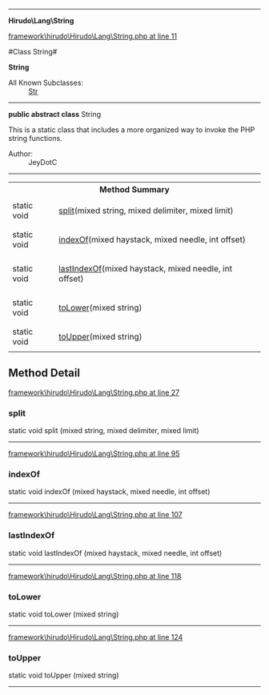 

- - -

**Hirudo\Lang\String**


<a href="https://github.com/JeyDotC/Hirudo/blob/master/framework/hirudo/Hirudo/Lang/String.php#L11" target='_blank'>framework\hirudo\Hirudo\Lang\String.php at line 11</a>

#Class String#

**String**


<dl>
<dt>All Known Subclasses:</dt>
<dd><a href="https://github.com/JeyDotC/Hirudo-docs/blob/master/Hirudo/Lang/Str.md">Str</a> </dd>
</dl>



- - -

<p><strong>public abstract  class</strong> <span>String</span></p>

<div class="comment" id="overview_description"><p>This is a static class that includes a more organized way to invoke
the PHP string functions.</p></div>

<dl>
<dt>Author:</dt>
<dd>JeyDotC</dd>
</dl>


<hr />

<table id="summary_method">
<tr><th colspan="2">Method Summary</th></tr>
<tr>
<td><span class='k'>static </span> <span class='nx'>void</span></td>
<td class="description"><p class="name"><a href="#split">split</a>(mixed string, mixed delimiter, mixed limit)</p></td>
</tr>
<tr>
<td><span class='k'>static </span> <span class='nx'>void</span></td>
<td class="description"><p class="name"><a href="#indexof">indexOf</a>(mixed haystack, mixed needle, int offset)</p></td>
</tr>
<tr>
<td><span class='k'>static </span> <span class='nx'>void</span></td>
<td class="description"><p class="name"><a href="#lastindexof">lastIndexOf</a>(mixed haystack, mixed needle, int offset)</p></td>
</tr>
<tr>
<td><span class='k'>static </span> <span class='nx'>void</span></td>
<td class="description"><p class="name"><a href="#tolower">toLower</a>(mixed string)</p></td>
</tr>
<tr>
<td><span class='k'>static </span> <span class='nx'>void</span></td>
<td class="description"><p class="name"><a href="#toupper">toUpper</a>(mixed string)</p></td>
</tr>
</table>

<h2 id="detail_method">Method Detail</h2>

<a href="https://github.com/JeyDotC/Hirudo/blob/master/framework/hirudo/Hirudo/Lang/String.php#L27" target='_blank'>framework\hirudo\Hirudo\Lang\String.php at line 27</a>

<h3 id="split()">split</h3>
<span class='k'>static </span> <span class='nx'>void</span> <span class='nf'>split</span> (mixed string, mixed delimiter, mixed limit)

<div class="details">

</div>

- - -


<a href="https://github.com/JeyDotC/Hirudo/blob/master/framework/hirudo/Hirudo/Lang/String.php#L95" target='_blank'>framework\hirudo\Hirudo\Lang\String.php at line 95</a>

<h3 id="indexOf()">indexOf</h3>
<span class='k'>static </span> <span class='nx'>void</span> <span class='nf'>indexOf</span> (mixed haystack, mixed needle, int offset)

<div class="details">

</div>

- - -


<a href="https://github.com/JeyDotC/Hirudo/blob/master/framework/hirudo/Hirudo/Lang/String.php#L107" target='_blank'>framework\hirudo\Hirudo\Lang\String.php at line 107</a>

<h3 id="lastIndexOf()">lastIndexOf</h3>
<span class='k'>static </span> <span class='nx'>void</span> <span class='nf'>lastIndexOf</span> (mixed haystack, mixed needle, int offset)

<div class="details">

</div>

- - -


<a href="https://github.com/JeyDotC/Hirudo/blob/master/framework/hirudo/Hirudo/Lang/String.php#L118" target='_blank'>framework\hirudo\Hirudo\Lang\String.php at line 118</a>

<h3 id="toLower()">toLower</h3>
<span class='k'>static </span> <span class='nx'>void</span> <span class='nf'>toLower</span> (mixed string)

<div class="details">

</div>

- - -


<a href="https://github.com/JeyDotC/Hirudo/blob/master/framework/hirudo/Hirudo/Lang/String.php#L124" target='_blank'>framework\hirudo\Hirudo\Lang\String.php at line 124</a>

<h3 id="toUpper()">toUpper</h3>
<span class='k'>static </span> <span class='nx'>void</span> <span class='nf'>toUpper</span> (mixed string)

<div class="details">

</div>

- - -

